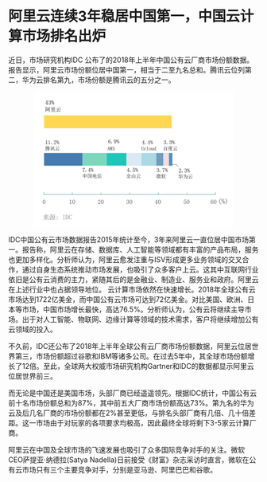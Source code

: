 # 阿里云连续3年稳居中国第一，中国云计算市场排名出炉
近日，市场研究机构IDC 公布了的2018年上半年中国公有云厂商市场份额数据。报告显示，阿里云市场份额位居中国第一，相当于二至九名总和。腾讯云位列第二，华为云排名第九，市场份额是腾讯云的五分之一。

<div style="text-align:center" align="center">
<img src="/images/云计算市场排名.png" align="center" />
</div>

IDC中国公有云市场数据报告2015年统计至今，3年来阿里云一直位居中国市场第一。报告称，阿里云在存储、数据库、人工智能等领域都有丰富的产品布局，服务也更加多样化。分析师认为，阿里云愈发注重与ISV形成更多业务领域的交叉合作，通过自身生态系统推动市场发展，也吸引了众多客户上云。这其中互联网行业依旧是公有云消费的主力，紧随其后的是金融业、制造业、服务业和政府。阿里云在上述行业中也占据领导地位。
云计算市场依然在快速增长。2018年全球公有云市场达到1722亿美金，而中国公有云市场可达到72亿美金。对比美国、欧洲、日本等市场，中国市场增长最快，高达76.5%。分析师认为，公有云将继续主导市场。出于对人工智能、物联网、边缘计算等领域的技术需求，客户将继续增加公有云领域的投入。

不久前，IDC还公布了2018年上半年全球公有云厂商市场份额数据，阿里云位居世界第三，市场份额超过谷歌和IBM等诸多公司。在过去5年中，其全球市场份额增长了12倍。至此，全球两大权威市场研究机构Gartner和IDC的数据都显示阿里云位居世界前三。

而无论是中国还是美国市场，头部厂商已经遥遥领先。根据IDC统计，中国公有云前十名市场份额总和为87%，其中前五大厂商市场份额高达73%。第九名的华为云及后几名厂商的市场份额都在2%甚至更低，与排名头部厂商有几倍、几十倍差距。这一市场由于对玩家的各项要求均极高，因此最终全球将剩下3-5家云计算厂商。

阿里云在中国及全球市场的飞速发展也吸引了众多国际竞争对手的关注。微软CEO萨提亚·纳德拉(Satya Nadella)日前接受《财富》杂志采访时直言，微软在公有云市场只有三个主要竞争对手，分别是亚马逊、阿里巴巴和谷歌。
